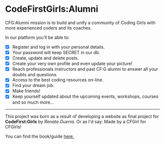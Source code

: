 # CodeFirstGirls:Alumni

CFG:Alumni mission is to build and unify a community of Coding Girls with more experienced coders and its coaches.

In our platform you'll be able to:

- [x] Register and log in with your personal details.
- [x] Your password will keep SECRET in our db.
- [x] Create, update and delete posts.
- [x] Create your very own profile and even update your picture!
- [x] Reach professionals instructors and past CF:G alumni to answer all your doubts and questions.
- [x] Access to the best coding resources on-line.
- [x] Find your dream job.
- [x] Make friends!
- [x] Keep yourself updated about the upcoming events, workshops, courses and so much more...

------------------------------------------------------

This project was born as a result of developing a website as final project for **CodeFirst:Girls**
by *Renata Guerra.* Or as I'd say: Made by a CFGirl for CFGirls!


You can find the book/guide [here.]()
